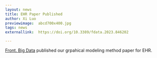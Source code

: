 ```yaml
---
layout: news
title: EHR Paper Published
author: Xi Luo
previewimage:  abcd700x400.jpg
tags: news
externallink:  https://doi.org/10.3389/fdata.2023.846202

---
```


[Front. Big Data](https://doi.org/10.3389/fdata.2023.846202) published our grpahical modeling method paper for EHR.